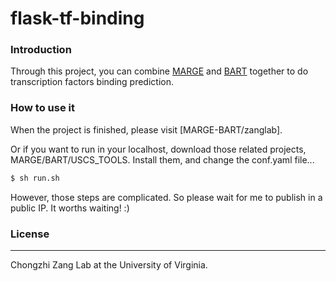 # flask-tf-binding

### Introduction

Through this project, you can combine [MARGE](http://cistrome.org/MARGE/index.html) and [BART](http://faculty.virginia.edu/zanglab/bart/index.htm) together to do transcription factors binding prediction.


### How to use it

When the project is finished, please visit [MARGE-BART/zanglab].

Or if you want to run in your localhost, download those related projects, MARGE/BART/USCS_TOOLS. Install them, and change the conf.yaml file...

```sh
$ sh run.sh
```

However, those steps are complicated. So please wait for me to publish in a public IP. It worths waiting! :)

### License
----
Chongzhi Zang Lab at the University of Virginia.